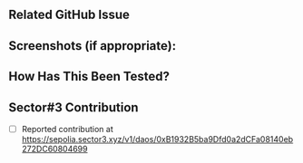 ## Related GitHub Issue

<!--- Please link to the GitHub issue here, e.g. "closes #30" -->


## Screenshots (if appropriate):

<!--- If your pull request changes the UI, please include before/after screenshots. -->


## How Has This Been Tested?

<!--- Please describe in detail how you tested your changes. -->
<!--- If your pull request changes the UI, please test the layout with common device resolutions:  https://tailwindcss.com/docs/screens -->


## Sector#3 Contribution

<!--- Please add this pull request as a DAO contribution on Sector#3:  https://sepolia.sector3.xyz -->

- [ ] Reported contribution at https://sepolia.sector3.xyz/v1/daos/0xB1932B5ba9Dfd0a2dCFa08140eb272DC60804699
